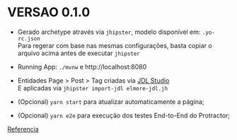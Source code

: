 # VERSAO 0.1.0  

- Gerado archetype através via `jhipster`, modelo disponível em: `.yo-rc.json`  
  Para regerar com base nas mesmas configurações, basta copiar o arquivo acima antes de executar `jhipster`  
  
- Running App: `./mvnw` e http://localhost:8080  
  
- Entidades Page > Post > Tag criadas via [JDL Studio](https://start.jhipster.tech/jdl-studio/)  
  E aplicadas via `jhipster import-jdl elmore-jdl.jh`  
  
- (Opcional) `yarn start` para atualizar automaticamente a página;  
- (Opcional) `yarn e2e` para execução dos testes End-to-End do Protractor;  

[Referencia](http://gist.asciidoctor.org/?github-mraible/jhipster4-demo//README.adoc)  
